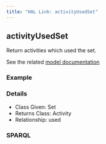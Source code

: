 ```yaml
---
title: "HAL Link: activityUsedSet"
---
```


## activityUsedSet

Return activities which used the set.

See the related [model documentation](/model/exhibition/#exhibition-activity)

### Example




### Details

* Class Given: Set
* Returns Class: Activity
* Relationship: used


### SPARQL
```

```

